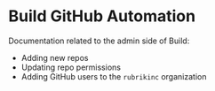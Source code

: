 # Build GitHub Automation

Documentation related to the admin side of Build:

* Adding new repos
* Updating repo permissions
* Adding GitHub users to the `rubrikinc` organization